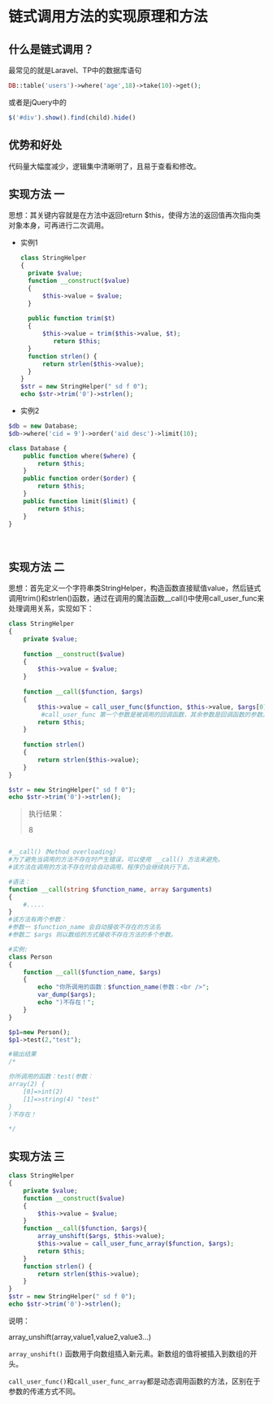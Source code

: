 # 链式调用方法的实现原理和方法



##	什么是链式调用？

最常见的就是Laravel、TP中的数据库语句

```php
DB::table('users')->where('age',18)->take(10)->get();
```

或者是jQuery中的

```javascript
$('#div').show().find(child).hide()
```



##	优势和好处



代码量大幅度减少，逻辑集中清晰明了，且易于查看和修改。



## 实现方法 一

思想：其关键内容就是在方法中返回return $this，使得方法的返回值再次指向类对象本身，可再进行二次调用。

- 实例1

  ```php
  class StringHelper 
  {
  	private $value;
  	function __construct($value)
  	{
  		$this->value = $value;
  	}
      
  	public function trim($t)
  	{
  		$this->value = trim($this->value, $t);
           return $this;
  	}
  	function strlen() {
  		return strlen($this->value);
  	}
  }
  $str = new StringHelper(" sd f 0");
  echo $str->trim('0')->strlen();
  ```

  

- 实例2

```php
$db = new Database;
$db->where('cid = 9')->order('aid desc')->limit(10);

class Database {
    public function where($where) {
        return $this;
    }
    public function order($order) {
        return $this;
    }
    public function limit($limit) {
        return $this;
    }
}
```

​	

##	实现方法 二

 思想：首先定义一个字符串类StringHelper，构造函数直接赋值value，然后链式调用trim()和strlen()函数，通过在调用的魔法函数__call()中使用call_user_func来处理调用关系，实现如下：

```php
class StringHelper 
{
	private $value;
  
	function __construct($value)
	{
		$this->value = $value;
	}
    
	function __call($function, $args)
    {
		$this->value = call_user_func($function, $this->value, $args[0]);
         #call_user_func 第一个参数是被调用的回调函数，其余参数是回调函数的参数。
		return $this;
	}
    
	function strlen()
    {
		return strlen($this->value);
	}
}

$str = new StringHelper(" sd f 0");
echo $str->trim('0')->strlen();
```

> 执行结果：
>
> 8



```php

#__call()（Method overloading）
#为了避免当调用的方法不存在时产生错误，可以使用 __call() 方法来避免。
#该方法在调用的方法不存在时会自动调用，程序仍会继续执行下去。

#语法：
function __call(string $function_name, array $arguments)
{
    #.....
}
#该方法有两个参数：
#参数一 $function_name 会自动接收不存在的方法名
#参数二 $args 则以数组的方式接收不存在方法的多个参数。

#实例:
class Person
{
    function __call($function_name, $args)
    {
        echo "你所调用的函数：$function_name(参数：<br />";
        var_dump($args);
        echo ")不存在！";
    }
}

$p1=new Person();
$p1->test(2,"test");

#输出结果
/*

你所调用的函数：test(参数：
array(2) {
    [0]=>int(2)
    [1]=>string(4) "test"
}
)不存在！

*/


```



## 实现方法 三



```php
class StringHelper 
{
	private $value;
	function __construct($value)
	{
		$this->value = $value;
	}
	function __call($function, $args){
		array_unshift($args, $this->value);
		$this->value = call_user_func_array($function, $args);
		return $this;
	}
	function strlen() {
		return strlen($this->value);
	}
}
$str = new StringHelper(" sd f 0");
echo $str->trim('0')->strlen();
```

说明：

array_unshift(array,value1,value2,value3...)

`array_unshift()` 函数用于向数组插入新元素。新数组的值将被插入到数组的开头。

`call_user_func()`和`call_user_func_array`都是动态调用函数的方法，区别在于参数的传递方式不同。

